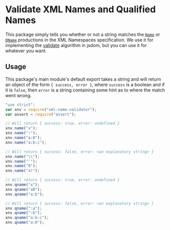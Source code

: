 # Validate XML Names and Qualified Names

This package simply tells you whether or not a string matches the [`Name`](http://www.w3.org/TR/xml/#NT-Name) or [`QName`](http://www.w3.org/TR/xml-names/#NT-QName) productions in the XML Namespaces specification. We use it for implementing the [validate](https://dom.spec.whatwg.org/#validate) algorithm in jsdom, but you can use it for whatever you want.

## Usage

This package's main module's default export takes a string and will return an object of the form `{ success, error }`, where `success` is a boolean and if it is `false`, then `error` is a string containing some hint as to where the match went wrong.

```js
"use strict":
var xnv = require("xml-name-validator");
var assert = require("assert");

// Will return { success: true, error: undefined }
xnv.name("x");
xnv.name(":");
xnv.name("a:0");
xnv.name("a:b:c");

// Will return { success: false, error: <an explanatory string> }
xnv.name("\\");
xnv.name("'");
xnv.name("0");
xnv.name("a!");

// Will return { success: true, error: undefined }
xnv.qname("x");
xnv.qname("a0");
xnv.qname("a:b");

// Will return { success: false, error: <an explanatory string> }
xnv.qname(":a");
xnv.qname(":b");
xnv.qname("a:b:c");
xnv.qname("a:0");
```
